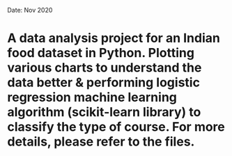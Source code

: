 Date: Nov 2020
# A data analysis project for an Indian food dataset in Python. Plotting various charts to understand the data better & performing logistic regression machine learning algorithm (scikit-learn library) to classify the type of course. For more details, please refer to the files.  
